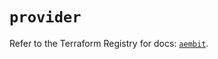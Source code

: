 # `provider`

Refer to the Terraform Registry for docs: [`aembit`](https://registry.terraform.io/providers/aembit/aembit/1.25.1/docs).
